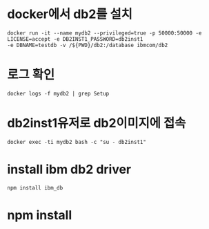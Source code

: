 # docker에서 db2를 설치

```
docker run -it --name mydb2 --privileged=true -p 50000:50000 -e LICENSE=accept -e DB2INST1_PASSWORD=db2inst1
-e DBNAME=testdb -v /${PWD}/db2:/database ibmcom/db2
```

# 로그 확인
```
docker logs -f mydb2 | grep Setup
```

# db2inst1유저로 db2이미지에 접속
```
docker exec -ti mydb2 bash -c "su - db2inst1"
```

# install ibm db2 driver
```
npm install ibm_db
```
# npm install


